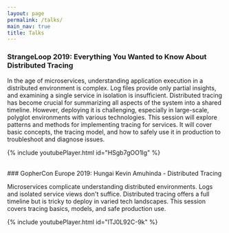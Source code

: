 ```yaml
---
layout: page
permalink: /talks/
main_nav: true
title: Talks
---
```


### StrangeLoop 2019: Everything You Wanted to Know About Distributed Tracing

In the age of microservices, understanding application execution in a distributed environment is complex. 
Log files provide only partial insights, and examining a single service in isolation is insufficient. 
Distributed tracing has become crucial for summarizing all aspects of the system into a shared timeline. However, deploying it is challenging, especially in large-scale, polyglot environments with various technologies. 
This session will explore patterns and methods for implementing tracing for services. 
It will cover basic concepts, the tracing model, and how to safely use it in production to troubleshoot and diagnose issues.

{% include youtubePlayer.html id="HSgb7gOO1Ig" %}

<br/>
### GopherCon Europe 2019: Hungai Kevin Amuhinda - Distributed Tracing

Microservices complicate understanding distributed environments. 
Logs and isolated service views don't suffice. Distributed tracing offers a full timeline but is tricky to deploy in varied tech landscapes. 
This session covers tracing basics, models, and safe production use.

{% include youtubePlayer.html id="lTJ0L92C-9k" %}

